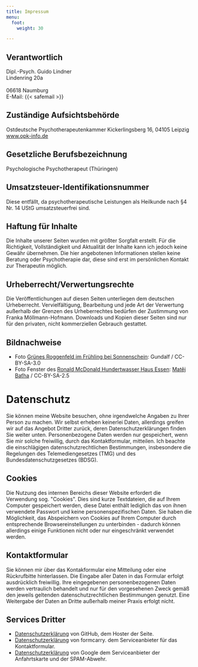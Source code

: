 ```yaml
---
title: Impressum
menu:
  foot:
    weight: 30

---
```

## Verantwortlich ##
Dipl.-Psych. Guido Lindner\
Lindenring 20a\
\
06618 Naumburg\
E-Mail: {{< safemail >}}

## Zuständige Aufsichtsbehörde ##
Ostdeutsche Psychotherapeutenkammer
Kickerlingsberg 16, 04105 Leipzig
www.opk-info.de

## Gesetzliche Berufsbezeichnung ##
Psychologische Psychotherapeut (Thüringen)

## Umsatzsteuer-Identifikationsnummer ##
Diese entfällt, da psychotherapeutische Leistungen als Heilkunde nach §4 Nr. 14 UStG umsatzsteuerfrei sind.

## Haftung für Inhalte ##
Die Inhalte unserer Seiten wurden mit größter Sorgfalt erstellt. Für die Richtigkeit, Vollständigkeit und Aktualität der Inhalte kann ich jedoch keine Gewähr übernehmen. Die hier angebotenen Informationen stellen keine Beratung oder Psychotherapie dar, diese sind erst im persönlichen Kontakt zur Therapeutin möglich.

## Urheberrecht/Verwertungsrechte ##
Die Veröffentlichungen auf diesen Seiten unterliegen dem deutschen Urheberrecht. Vervielfältigung, Bearbeitung und jede Art der Verwertung außerhalb der Grenzen des Urheberrechtes bedürfen der Zustimmung von Franka Möllmann-Hofmann. Downloads und Kopien dieser Seiten sind nur für den privaten, nicht kommerziellen Gebrauch gestattet.

## Bildnachweise ##
* Foto [Grünes Roggenfeld im Frühling bei Sonnenschein](https://de.wikipedia.org/wiki/Datei:Roggenfeld_mit_Himmel.jpg): Gundalf / CC-BY-SA-3.0
* Foto Fenster des [Ronald McDonald Hundertwasser Haus Essen](https://commons.wikimedia.org/wiki/File:Ronald_McDonalds_house_in_Grugapark_(Essen)_5.jpg): [Matěj Baťha](https://commons.wikimedia.org/wiki/User:Jedudedek) / CC-BY-SA-2.5

# Datenschutz #
Sie können meine Website besuchen, ohne irgendwelche Angaben zu Ihrer Person zu machen. Wir selbst erheben keinerlei Daten, allerdings greifen wir auf das Angebot Dritter zurück, deren Datenschutzerklärungen finden Sie weiter unten. Personenbezogene Daten werden nur gespeichert, wenn Sie mir solche freiwillig, durch das Kontaktformular, mitteilen. Ich beachte die einschlägigen datenschutzrechtlichen Bestimmungen, insbesondere die Regelungen des Telemediengesetzes (TMG) und des Bundesdatenschutzgesetzes (BDSG).

## Cookies ##
Die Nutzung des internen Bereichs dieser Website erfordert die Verwendung sog. "Cookies". Dies sind kurze Textdateien, die auf Ihrem Computer gespeichert werden, diese Datei enthält lediglich das von ihnen verwendete Passwort und keine personenspezifischen Daten. Sie haben die Möglichkeit, das Abspeichern von Cookies auf Ihrem Computer durch entsprechende Browsereinstellungen zu unterbinden - dadurch können allerdings einige Funktionen nicht oder nur eingeschränkt verwendet werden.

## Kontaktformular ##
Sie können mir über das Kontakformular eine Mitteilung oder eine Rückrufbitte hinterlassen. Die Eingabe aller Daten in das Formular erfolgt ausdrücklich freiwillig. Ihre eingegebenen personenbezogenen Daten werden vertraulich behandelt und nur für den vorgesehenen Zweck gemäß den jeweils geltenden datenschutzrechtlichen Bestimmungen genutzt. Eine Weitergabe der Daten an Dritte außerhalb meiner Praxis erfolgt nicht.

## Services Dritter ##
* [Datenschutzerklärung](https://help.github.com/articles/github-privacy-statement/) von GitHub, dem Hoster der Seite.
* [Datenschutzerklärung](https://formcarry.com/privacy) von formcarry. dem Serviceanbieter für das Kontaktformular.
* [Datenschutzerklärung](https://www.google.com/intl/de/policies/privacy/) von Google dem Serviceanbieter der Anfahrtskarte und der SPAM-Abwehr.